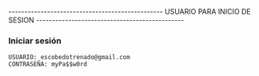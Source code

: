 ------------------------------------------------ USUARIO PARA INICIO DE SESION ----------------------------------------------
### Iniciar sesión
```
USUARIO: escobedotrenado@gmail.com
CONTRASEÑA: myPa$$w0rd